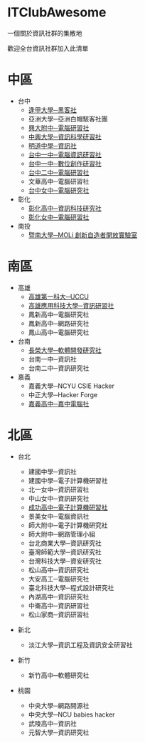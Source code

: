 # ITClubAwesome
一個關於資訊社群的集散地

歡迎全台資訊社群加入此清單

# 中區
* 台中
    * [逢甲大學─黑客社](https://www.facebook.com/HackerSir.tw)
    * 亞洲大學─亞洲白帽駭客社團
    * [興大附中─電腦研習社](https://www.facebook.com/ASHCHComputingResearchClub/)
    * [中興大學─資訊科學研習社](https://www.facebook.com/it.nchu/)
    * [明道中學─資訊社](https://www.facebook.com/mdbrainstorm/)
    * [台中一中─電腦資訊研習社](https://www.facebook.com/tcfshcirc/)
    * [台中一中─數位創作研習社](https://www.facebook.com/tcfshDDC/)
    * [台中二中─電腦研習社](https://www.facebook.com/csc241/)
    * 文華高中─電腦研習社
    * [台中女中─電腦研究社](https://www.facebook.com/%E5%8F%B0%E4%B8%AD%E5%A5%B3%E4%B8%AD%E9%9B%BB%E8%85%A6%E7%A0%94%E7%A9%B6%E7%A4%BE-TGIRC-1653097638246873/)
* 彰化
    * [彰化高中─資訊科技研究社](https://www.facebook.com/CHSH.CITRC/)
    * [彰化女中─電腦研習社](https://www.facebook.com/chgshCGCIP/)
* 南投
    * [暨南大學─MOLi 創新自造者開放實驗室](http://moli.rocks)

# 南區
* 高雄
    * [高雄第一科大─UCCU](https://www.facebook.com/UCCU.Hacker/)  
    * [高雄應用科技大學─資訊研習社](https://www.facebook.com/NKUST.ITC/)
    * 鳳新高中─電腦研究社
    * 鳳新高中─網路研究社
    * 鳳山高中─電腦研究社
* 台南
    * [長榮大學─軟體開發研究社](https://www.facebook.com/groups/307192842630804/)
    * 台南一中─資訊社
    * 台南二中─資訊研究社
* 嘉義
    * 嘉義大學─NCYU CSIE Hacker 
    * 中正大學─Hacker Forge
    * [嘉義高中─嘉中電腦社](http://cs.cysh.cy.edu.tw/)

# 北區
* 台北
    * 建國中學─資訊社
    * 建國中學─電子計算機研習社 
    * 北一女中─資訊研習社
    * 中山女中─資訊研究社
    * [成功高中─電子計算機研習社](https://www.facebook.com/club.ckcsc.info/)
    * 景美女中─電腦資訊社
    * 師大附中─電子計算機研究社
    * 師大附中─網路管理小組 	
    * 台北商業大學─資訊研究社
    * 臺灣師範大學─資訊研究社
    * 台灣科技大學─資安研究社
    * 松山高中─資訊研究社
    * 大安高工─電腦研究社 
    * 臺北科技大學─程式設計研究社
    * 內湖高中─資訊研究社
    * 中崙高中─資訊研習社
    * 松山家商─資訊研習社
* 新北
    * 淡江大學─資訊工程及資訊安全研習社
* 新竹
    * 新竹高中─軟體研究社

* 桃園
    * 中央大學─網路開源社
    * 中央大學─NCU babies hacker
    * 武陵高中─資訊社
    * 元智大學─資訊研究社

